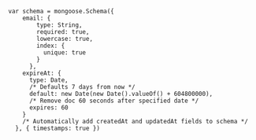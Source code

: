     var schema = mongoose.Schema({
        email: {
            type: String,
            required: true,
            lowercase: true,
            index: {
              unique: true
            }
          },
        expireAt: {
          type: Date,
          /* Defaults 7 days from now */
          default: new Date(new Date().valueOf() + 604800000),
          /* Remove doc 60 seconds after specified date */
          expires: 60
        }
        /* Automatically add createdAt and updatedAt fields to schema */
      }, { timestamps: true })

